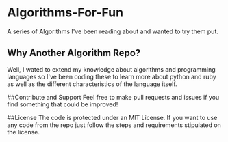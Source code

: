 # Algorithms-For-Fun
A series of Algorithms I've been reading about and wanted to try them put.

## Why Another Algorithm Repo?
Well, I wated to extend my knowledge about algorithms and programming languages so I've been coding these to learn more about python and ruby as well as the different characteristics of the language itself. 

##Contribute and Support
Feel free to make pull requests and issues if you find something that could be improved! 

##License
The code is protected under an MIT License. If you want to use any code from the repo just follow the steps and requirements stipulated on the license. 